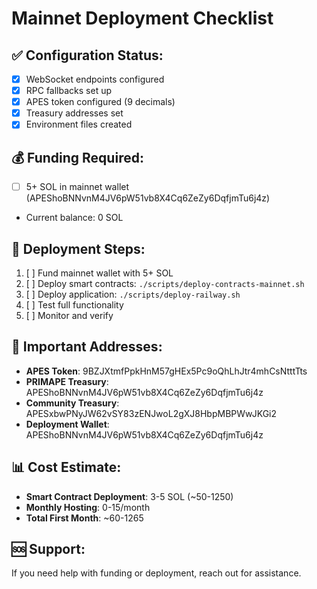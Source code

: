 # Mainnet Deployment Checklist

## ✅ Configuration Status:
- [x] WebSocket endpoints configured
- [x] RPC fallbacks set up  
- [x] APES token configured (9 decimals)
- [x] Treasury addresses set
- [x] Environment files created

## 💰 Funding Required:
- [ ] 5+ SOL in mainnet wallet (APEShoBNNvnM4JV6pW51vb8X4Cq6ZeZy6DqfjmTu6j4z)
- Current balance: 0 SOL

## 🚀 Deployment Steps:
1. [ ] Fund mainnet wallet with 5+ SOL
2. [ ] Deploy smart contracts: `./scripts/deploy-contracts-mainnet.sh`
3. [ ] Deploy application: `./scripts/deploy-railway.sh`
4. [ ] Test full functionality
5. [ ] Monitor and verify

## 🔗 Important Addresses:
- **APES Token**: 9BZJXtmfPpkHnM57gHEx5Pc9oQhLhJtr4mhCsNtttTts
- **PRIMAPE Treasury**: APEShoBNNvnM4JV6pW51vb8X4Cq6ZeZy6DqfjmTu6j4z  
- **Community Treasury**: APESxbwPNyJW62vSY83zENJwoL2gXJ8HbpMBPWwJKGi2
- **Deployment Wallet**: APEShoBNNvnM4JV6pW51vb8X4Cq6ZeZy6DqfjmTu6j4z

## 📊 Cost Estimate:
- **Smart Contract Deployment**: 3-5 SOL (~50-1250)
- **Monthly Hosting**: 0-15/month
- **Total First Month**: ~60-1265

## 🆘 Support:
If you need help with funding or deployment, reach out for assistance.
